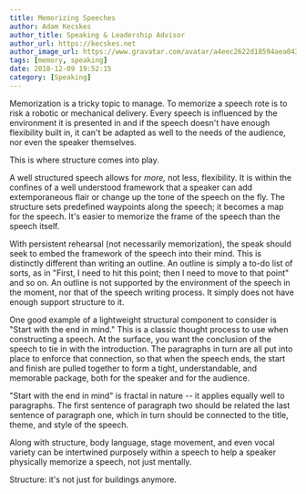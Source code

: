```yaml
---
title: Memorizing Speeches
author: Adam Kecskes
author_title: Speaking & Leadership Advisor
author_url: https://kecskes.net
author_image_url: https://www.gravatar.com/avatar/a4eec2622d18594aea04310ae3ec577c
tags: [memory, speaking]
date: 2018-12-09 19:52:15
category: [Speaking]
---
```


<p>Memorization is a tricky topic to manage. To memorize a speech rote is to risk a robotic or mechanical delivery. Every speech is influenced by the environment it is presented in and if the speech doesn't have enough flexibility built in, it can't be adapted as well to the needs of the audience, nor even the speaker themselves.</p>
<p>This is where structure comes into play.</p>

<!--truncate-->

<p>A well structured speech allows for <em>more, </em>not less, flexibility. It is within the confines of a well understood framework that a speaker can add extemporaneous flair or change up the tone of the speech on the fly. The structure sets predefined waypoints along the speech; it becomes a map for the speech. It's easier to memorize the frame of the speech than the speech itself.</p>
<p>With persistent rehearsal (not necessarily memorization), the speak should seek to embed the framework of the speech into their mind. This is distinctly different than writing an outline. An outline is simply a to-do list of sorts, as in "First, I need to hit this point; then I need to move to that point" and so on. An outline is not supported by the environment of the speech in the moment, nor that of the speech writing process. It simply does not have enough support structure to it.</p>
<p>One good example of a lightweight structural component to consider is "Start with the end in mind." This is a classic thought process to use when constructing a speech. At the surface, you want the conclusion of the speech to tie in with the introduction. The paragraphs in turn are all put into place to enforce that connection, so that when the speech ends, the start and finish are pulled together to form a tight, understandable, and memorable package, both for the speaker and for the audience.</p>
<p>"Start with the end in mind" is fractal in nature -- it applies equally well to paragraphs. The first sentence of paragraph two should be related the last sentence of paragraph one, which in turn should be connected to the title, theme, and style of the speech.</p>
<p>Along with structure, body language, stage movement, and even vocal variety can be intertwined purposely within a speech to help a speaker physically memorize a speech, not just mentally.</p>
<p>Structure: it's not just for buildings anymore. </p>
